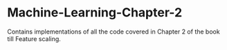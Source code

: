 # Machine-Learning-Chapter-2

Contains implementations of all the code covered in Chapter 2 of the book till Feature scaling.
